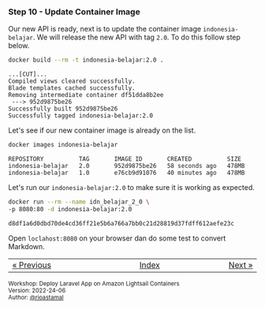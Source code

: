 
### <a name="step-10"></a>Step 10 - Update Container Image

Our new API is ready, next is to update the container image `indonesia-belajar`. We will release the new API with tag `2.0`. To do this follow step below.

```sh
docker build --rm -t indonesia-belajar:2.0 .
```

```
...[CUT]...
Compiled views cleared successfully.
Blade templates cached successfully.
Removing intermediate container df51dda8b2ee
 ---> 952d9875be26
Successfully built 952d9875be26
Successfully tagged indonesia-belajar:2.0
```

Let's see if our new container image is already on the list.

```sh
docker images indonesia-belajar
```

```
REPOSITORY          TAG       IMAGE ID       CREATED          SIZE
indonesia-belajar   2.0       952d9875be26   58 seconds ago   478MB
indonesia-belajar   1.0       e76cb9d91076   40 minutes ago   478MB
```

Let's run our `indonesia-belajar:2.0` to make sure it is working as expected.

```sh
docker run --rm --name idn_belajar_2_0 \
-p 8080:80 -d indonesia-belajar:2.0
```

```
d8df1a6d0dbd70de4cd36ff21e5b6a766a7bb0c21d28819d37fdff612aefe23c
```

Open `loclahost:8080` on your browser dan do some test to convert Markdown.


<table border="0" style="width: 100%; display: table;"><tr><td><a href="STEP-9.md">&laquo; Previous</td><td align="center"><a href="README.md">Index</a></td><td align="right"><a href="STEP-11.md">Next &raquo;</a></td></tr></table>

<sup>Workshop: Deploy Laravel App on Amazon Lightsail Containers  
Version: 2022-24-06  
Author: [@rioastamal](https://github.com/rioastamal)</sup>
